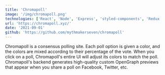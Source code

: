 ```yaml
---
title: 'Chromapoll'
image: '/img/chromapoll.png'
technologies: ['React', 'Node', 'Express', 'styled-components', 'Redux']
url: 'https://chromapoll.xyz/'
date: '2021-09-01'
github: 'https://github.com/mythmakerseven/chromapoll'
---
```


Chromapoll is a consensus polling site. Each poll option is given a color, and the colors are mixed according to their percentage of the vote. When you click on a poll, Chromapoll's entire UI will adjust its colors to match the poll. Chromapoll's backend generates high-quality custom OpenGraph previews that appear when you share a poll on Facebook, Twitter, etc.